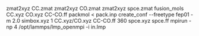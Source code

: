 zmat2xyz CC.zmat
zmat2xyz CO.zmat
zmat2xyz spce.zmat
fusion_mols CC.xyz CO.xyz CC-CO.ff
packmol < pack.inp
create_conf --freetype fep01 -m 2.0 simbox.xyz 1 CC.xyz/CO.xyz CC-CO.ff 360 spce.xyz spce.ff
mpirun -np 4 /opt/lammps/lmp_openmpi -i in.lmp
